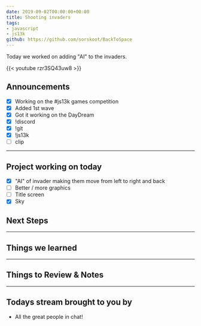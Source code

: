 ```yaml
---
date: 2019-09-02T00:00:00+00:00
title: Shooting invaders
tags:
- javascript
- js13k
github: https://github.com/sorskoot/BackToSpace
---
```


Today we worked on adding "AI" to the invaders.

{{< youtube rzr3SQ43uw8 >}}

<!--more-->

## Announcements

- [X] Working on the #js13k games competition
- [X] Added 1st wave
- [X] Got it working on the DayDream
- [X] !discord
- [X] !git
- [X] !js13k
- [ ] clip

---

## Project working on today

- [X] "AI" of invader making them move from left to right and back
- [ ] Better / more graphics
- [ ] Title screen
- [X] Sky

## Next Steps

---

## Things we learned

---

## Things to Review & Notes

---

## Todays stream brought to you by

- All the great people in chat!